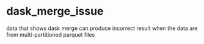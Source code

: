 # dask_merge_issue
data that shows dask merge can produce incorrect result when the data are from multi-partitioned parquet files
